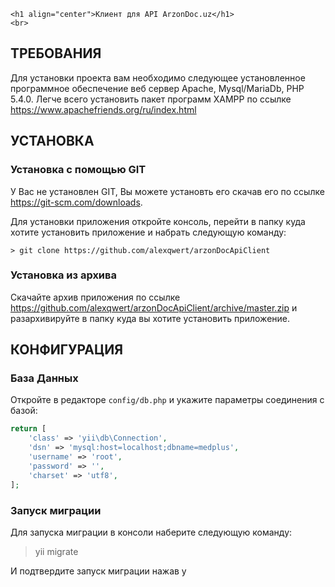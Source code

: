 <p align="center">
    
    <h1 align="center">Клиент для API ArzonDoc.uz</h1>
    <br>
</p>

ТРЕБОВАНИЯ
------------

Для установки проекта вам необходимо следующее установленное программное обеспечение веб сервер Apache, Mysql/MariaDb, PHP 5.4.0.
Легче всего установить пакет программ XAMPP по ссылке https://www.apachefriends.org/ru/index.html

УСТАНОВКА
------------

### Установка с помощью GIT

У Вас не установлен GIT, Вы можете установть его скачав его по ссылке https://git-scm.com/downloads.

Для установки приложения откройте консоль, перейти в папку куда хотите установить приложение и набрать следующую команду:

~~~
> git clone https://github.com/alexqwert/arzonDocApiClient
~~~

### Установка из архива

Скачайте архив приложения по ссылке https://github.com/alexqwert/arzonDocApiClient/archive/master.zip
и разархивируйте в папку куда вы хотите установить приложение.

КОНФИГУРАЦИЯ
-------------

### База Данных

Откройте в редакторе `config/db.php` и укажите параметры соединения с базой:

```php
return [
    'class' => 'yii\db\Connection',
    'dsn' => 'mysql:host=localhost;dbname=medplus',
    'username' => 'root',
    'password' => '',
    'charset' => 'utf8',
];
```


### Запуск миграции

Для запуска миграции в консоли наберите следующую команду:

 > yii migrate

 И подтвердите запуск миграции нажав y